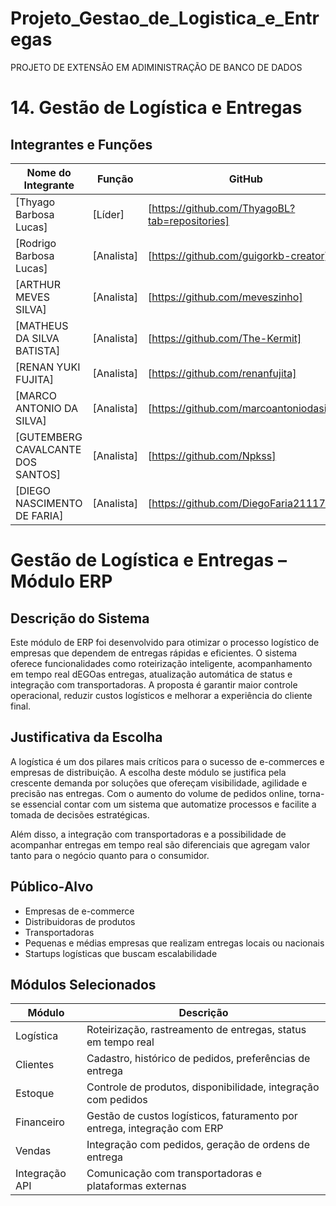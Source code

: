 # Projeto_Gestao_de_Logistica_e_Entregas
PROJETO DE EXTENSÃO EM ADIMINISTRAÇÃO DE BANCO DE DADOS
# 14. Gestão de Logística e Entregas

## Integrantes e Funções

| Nome do Integrante | Função | GitHub |
| ------------------ | ------ | ------ |
| [Thyago Barbosa Lucas] | [Líder] | [https://github.com/ThyagoBL?tab=repositories] |
| [Rodrigo Barbosa Lucas] | [Analista] | [https://github.com/guigorkb-creator] |
| [ARTHUR MEVES SILVA] | [Analista] | [https://github.com/meveszinho] |
| [MATHEUS DA SILVA BATISTA] | [Analista] | [https://github.com/The-Kermit] |
| [RENAN YUKI FUJITA] | [Analista] | [https://github.com/renanfujita] |
| [MARCO ANTONIO DA SILVA] | [Analista] | [https://github.com/marcoantoniodasilva] |
| [GUTEMBERG CAVALCANTE DOS SANTOS] | [Analista] | [https://github.com/Npkss]|
| [DIEGO NASCIMENTO DE FARIA] | [Analista] | [https://github.com/DiegoFaria2111712]|
#  Gestão de Logística e Entregas – Módulo ERP

##  Descrição do Sistema

Este módulo de ERP foi desenvolvido para otimizar o processo logístico de empresas que dependem de entregas rápidas e eficientes. O sistema oferece funcionalidades como roteirização inteligente, acompanhamento em tempo real dEGOas entregas, atualização automática de status e integração com transportadoras. A proposta é garantir maior controle operacional, reduzir custos logísticos e melhorar a experiência do cliente final.

##  Justificativa da Escolha

A logística é um dos pilares mais críticos para o sucesso de e-commerces e empresas de distribuição. A escolha deste módulo se justifica pela crescente demanda por soluções que ofereçam visibilidade, agilidade e precisão nas entregas. Com o aumento do volume de pedidos online, torna-se essencial contar com um sistema que automatize processos e facilite a tomada de decisões estratégicas.

Além disso, a integração com transportadoras e a possibilidade de acompanhar entregas em tempo real são diferenciais que agregam valor tanto para o negócio quanto para o consumidor.

##  Público-Alvo

- Empresas de e-commerce  
- Distribuidoras de produtos  
- Transportadoras  
- Pequenas e médias empresas que realizam entregas locais ou nacionais  
- Startups logísticas que buscam escalabilidade  

##  Módulos Selecionados

| Módulo          | Descrição                                                              |
|-----------------|------------------------------------------------------------------------|
| Logística        | Roteirização, rastreamento de entregas, status em tempo real           |
| Clientes         | Cadastro, histórico de pedidos, preferências de entrega                |
| Estoque          | Controle de produtos, disponibilidade, integração com pedidos          |
| Financeiro       | Gestão de custos logísticos, faturamento por entrega, integração com ERP |
| Vendas           | Integração com pedidos, geração de ordens de entrega                   |
| Integração API   | Comunicação com transportadoras e plataformas externas                 |
